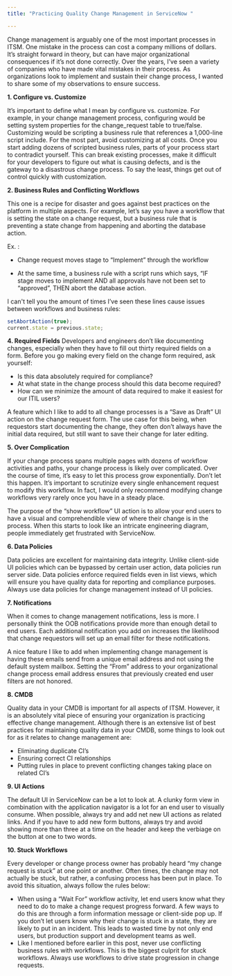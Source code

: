 ```yaml
---
title: "Practicing Quality Change Management in ServiceNow "

---
```


Change management is arguably one of the most important processes in ITSM.  One mistake in the process can cost a company millions of dollars.  It’s straight forward in theory, but can have major organizational consequences if it’s not done correctly.  Over the years, I’ve seen a variety of companies who have made vital mistakes in their process.  As organizations look to implement and sustain their change process, I wanted to share some of my observations to ensure success.

**1. Configure vs. Customize**

It’s important to define what I mean by configure vs. customize.  For example, in your change management process, configuring would be setting system properties for the change_request table to true/false.  Customizing would be scripting a business rule that references a 1,000-line script include.  For the most part, avoid customizing at all costs.  Once you start adding dozens of scripted business rules, parts of your process start to contradict yourself.  This can break existing processes, make it difficult for your developers to figure out what is causing defects, and is the gateway to a disastrous change process.  To say the least, things get out of control quickly with customization. 

**2. Business Rules and Conflicting Workflows**

This one is a recipe for disaster and goes against best practices on the platform in multiple aspects.  For example, let’s say you have a workflow that is setting the state on a change request, but a business rule that is preventing a state change from happening and aborting the database action.

Ex. :

-	Change request moves stage to “Implement” through the workflow

- At the same time, a business rule with a script runs which says, “IF stage moves to implement AND all approvals have not been set to “approved”, THEN abort the database action.  

I can't tell you the amount of times I’ve seen these lines cause issues between workflows and business rules: 

```javascript
setAbortAction(true);
current.state = previous.state;
```

**4. Required Fields**
Developers and engineers don’t like documenting changes, especially when they have to fill out thirty required fields on a form.  Before you go making every field on the change form required, ask yourself:

- Is this data absolutely required for compliance?
- At what state in the change process should this data become required?
- How can we minimize the amount of data required to make it easiest for our ITIL users?

A feature which I like to add to all change processes is a “Save as Draft” UI action on the change request form.  The use case for this being, when requestors start documenting the change, they often don’t always have the initial data required, but still want to save their change for later editing.

**5. Over Complication**

If your change process spans multiple pages with dozens of workflow activities and paths, your change process is likely over complicated.  Over the course of time, it’s easy to let this process grow exponentially.  Don’t let this happen.  It’s important to scrutinize every single enhancement request to modify this workflow.  In fact, I would only recommend modifying change workflows very rarely once you have in a steady place.

The purpose of the “show workflow” UI action is to allow your end users to have a visual and comprehendible view of where their change is in the process.  When this starts to look like an intricate engineering diagram, people immediately get frustrated with ServiceNow.

**6. Data Policies**

Data policies are excellent for maintaining data integrity.  Unlike client-side UI policies which can be bypassed by certain user action, data policies run server side.  Data policies enforce required fields even in list views, which will ensure you have quality data for reporting and compliance purposes.  Always use data policies for change management instead of UI policies.

**7. Notifications**

When it comes to change management notifications, less is more.  I personally think the OOB notifications provide more than enough detail to end users.  Each additional notification you add on increases the likelihood that change requestors will set up an email filter for these notifications.

A nice feature I like to add when implementing change management is having these emails send from a unique email address and not using the default system mailbox.  Setting the “From” address to your organizational change process email address ensures that previously created end user filters are not honored.

**8. CMDB**

Quality data in your CMDB is important for all aspects of ITSM.  However, it is an absolutely vital piece of ensuring your organization is practicing effective change management.  Although there is an extensive list of best practices for maintaining quality data in your CMDB, some things to look out for as it relates to change management are:

-	Eliminating duplicate CI’s
-	Ensuring correct CI relationships
-	Putting rules in place to prevent conflicting changes taking place on related CI’s

**9. UI Actions**

The default UI in ServiceNow can be a lot to look at.  A clunky form view in combination with the application navigator is a lot for an end user to visually consume.  When possible, always try and add net new UI actions as related links.  And if you have to add new form buttons, always try and avoid showing more than three at a time on the header and keep the verbiage on the button at one to two words.

**10. Stuck Workflows**

Every developer or change process owner has probably heard “my change request is stuck” at one point or another.  Often times, the change may not actually be stuck, but rather, a confusing process has been put in place.  To avoid this situation, always follow the rules below:

-	When using a “Wait For” workflow activity, let end users know what they need to do to make a change request progress forward.  A few ways to do this are through a form information message or client-side pop up.  If you don’t let users know why their change is stuck in a state, they are likely to put in an incident.  This leads to wasted time by not only end users, but production support 	and development teams as well.
-	Like I mentioned before earlier in this post, never use conflicting business rules with workflows.  This is the biggest culprit for stuck workflows. Always use workflows to drive state progression in change requests.

